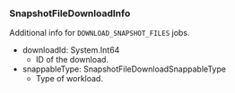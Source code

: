 ### SnapshotFileDownloadInfo
Additional info for `DOWNLOAD_SNAPSHOT_FILES` jobs.

- downloadId: System.Int64
  - ID of the download.
- snappableType: SnapshotFileDownloadSnappableType
  - Type of workload.
